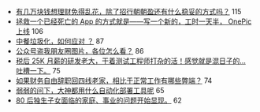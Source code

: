 - [有几万块钱想理财免得乱花，除了招行朝朝盈还有什么稳妥的方式吗？](https://www.v2ex.com/t/562743) 115
- [拯救一个已经死亡的 App 的方式就是——写一个新的，工时一天半， OnePic 上线](https://www.v2ex.com/t/562835) 106
- [中餐垃圾化，如何应对 ？](https://www.v2ex.com/t/562841) 87
- [公众号盗我朋友圈图片，各位怎么看？](https://www.v2ex.com/t/562969) 86
- [税后 25K 月薪的研发老大，干着测试工程师打杂的活！感觉就是混日子的...吐槽一下。](https://www.v2ex.com/t/562729) 75
- [如果财务自由辞职回四线老家，相比于正常工作有哪些弊端？](https://www.v2ex.com/t/562724) 74
- [弱弱的问下，大神都用什么自动化部署工具呢](https://www.v2ex.com/t/562814) 65
- [80 后独生子女面临的家庭、事业的问题开始显现。](https://www.v2ex.com/t/562762) 62